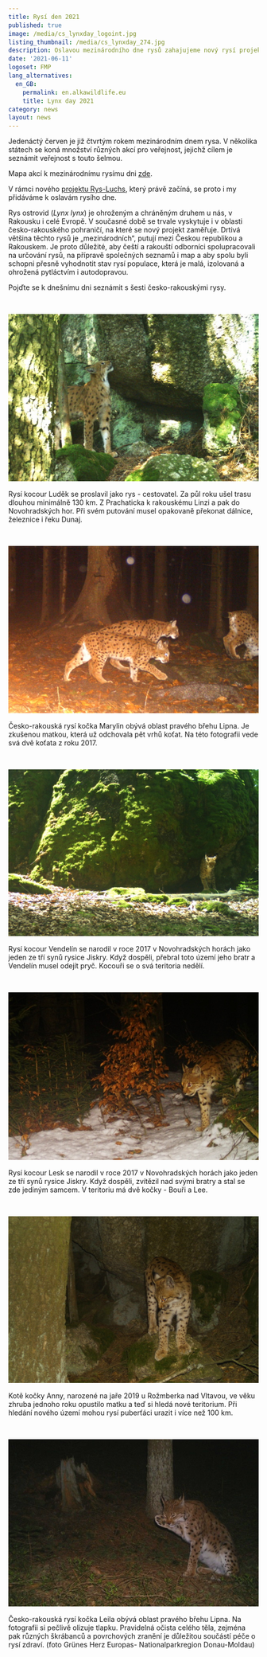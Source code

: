 ```yaml
---
title: Rysí den 2021
published: true
image: /media/cs_lynxday_logoint.jpg
listing_thumbnail: /media/cs_lynxday_274.jpg
description: Oslavou mezinárodního dne rysů zahajujeme nový rysí projekt RysLuchs.
date: '2021-06-11'
logoset: FMP
lang_alternatives:
  en_GB:
    permalink: en.alkawildlife.eu
    title: Lynx day 2021
category: news
layout: news
---
```

<div class="clearfix"></div>

Jedenáctý červen je již čtvrtým rokem mezinárodním dnem rysa. V několika státech se koná množství různých akcí pro veřejnost, jejichž cílem je seznámit veřejnost s touto šelmou.

Mapa akcí k mezinárodnímu rysímu dni [zde](https://www.google.com/maps/d/u/1/viewer?mid=1t9DVuEjwCzCV0WH78nJ5AYbL-ZN_K29P&ll=49.13717443440608%2C7.146297797956626&z=5).

V rámci nového [projektu Rys-Luchs](/projects/rys-ostrovid-perla-%C4%8Desko-rakousk%C3%A9ho-pohrani%C4%8D%C3%AD), který právě začíná, se proto i my přidáváme k oslavám rysího dne. 

Rys ostrovid (_Lynx lynx_) je ohroženým a chráněným druhem u nás, v Rakousku i celé Evropě. V současné době se trvale vyskytuje i v oblasti česko-rakouského pohraničí, na které se nový projekt zaměřuje. Drtivá většina těchto rysů je „mezinárodních“, putují mezi Českou republikou a Rakouskem. Je proto důležité, aby čeští a rakouští odborníci spolupracovali na určování rysů, na přípravě společných seznamů i map a aby spolu byli schopni přesně vyhodnotit stav rysí populace, která je malá, izolovaná a ohrožená pytláctvím i autodopravou. 

Pojďte se k dnešnímu dni seznámit s šesti česko-rakouskými rysy.

<br/>

![Rys Luděk](/media/ludek_620.jpg "Rys Luděk")

Rysí kocour Luděk se proslavil jako rys - cestovatel. Za půl roku ušel trasu dlouhou minimálně 130 km. Z Prachaticka k rakouskému Linzi a pak do Novohradských hor. Při svém putování musel opakovaně překonat dálnice, železnice i řeku Dunaj. 

<br/>

![Rysice Marylin s koťaty](/media/marylin_620.jpg "Rysice Marylin s koťaty")

Česko-rakouská rysí kočka Marylin obývá oblast pravého břehu Lipna. Je zkušenou matkou, která už odchovala pět vrhů koťat. Na této fotografii vede svá dvě koťata z roku 2017. 

<br/>

![Rys Vendelín](/media/vendelin_620.jpg "Rys Vendelín")

Rysí kocour Vendelín se narodil v roce 2017 v Novohradských horách jako jeden ze tří synů rysice Jiskry. Když dospěli, přebral toto území jeho bratr a Vendelín musel odejít pryč. Kocouři se o svá teritoria nedělí. 

<br/>

![Rys Lesk](/media/lesk_620.jpg "Rys Lesk")

Rysí kocour Lesk se narodil v roce 2017 v Novohradských horách jako jeden ze tří synů rysice Jiskry. Když dospěli, zvítězil nad svými bratry a stal se zde jediným samcem. V teritoriu má dvě kočky - Bouři a Lee.

<br/>

![Kotě rysice Anny](/media/anna_620.jpg "Kotě rysice Anny")

Kotě kočky Anny, narozené na jaře 2019 u Rožmberka nad Vltavou, ve věku zhruba jednoho roku opustilo matku a teď si hledá nové teritorium. Při hledání nového území mohou rysí puberťáci urazit i více než 100 km. 

<br/>

![Rysice Leila](/media/leila_620.jpg "Rysice Leila")

Česko-rakouská rysí kočka Leila obývá oblast pravého břehu Lipna. Na fotografii si pečlivě olizuje tlapku. Pravidelná očista celého těla, zejména pak různých škrábanců a povrchových zranění je důležitou součástí péče o rysí zdraví. (foto Grünes Herz Europas- Nationalparkregion Donau-Moldau)
